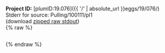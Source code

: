 **Project ID:** [plumID:19.076]({{ '/' | absolute_url }}eggs/19/076/)  
Stderr for source:  Pulling/100111/pl1   
(download [zipped raw stdout](pl1.plumed.stdout.txt.zip))  
{% raw %}
<pre>
</pre>
{% endraw %}
